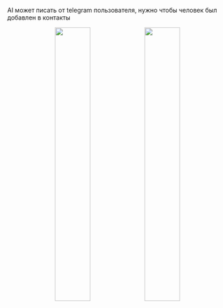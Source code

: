 AI может писать от telegram пользователя, нужно чтобы человек был добавлен в контакты
<p align="center" width="100%">
<img width="40%" src="https://leonardo.osnova.io/539acdcd-5299-5e14-a31e-a5e24083e744/-/preview/700/-/format/webp/">
<img width="40%" src="https://www.softzone.es/app/uploads-softzone.es/2020/01/Telegram-para-Win.jpg">
</p>